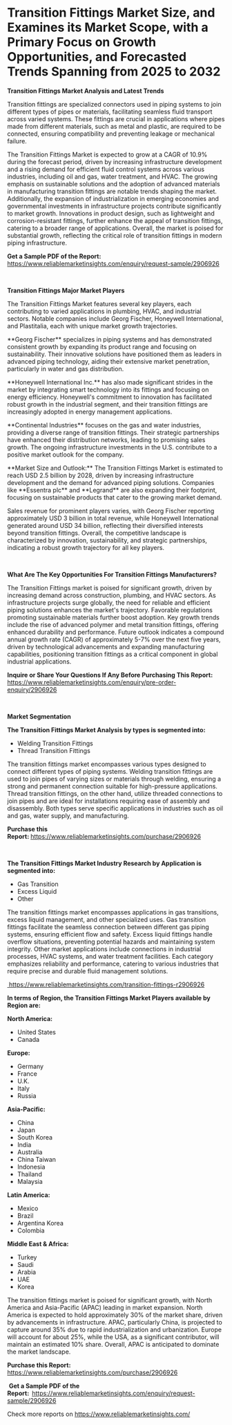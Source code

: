 <p><h1>Transition Fittings Market Size, and Examines its Market Scope, with a Primary Focus on Growth Opportunities, and Forecasted Trends Spanning from 2025 to 2032</h1></p><p><strong>Transition Fittings Market Analysis and Latest Trends</strong></p>
<p><p>Transition fittings are specialized connectors used in piping systems to join different types of pipes or materials, facilitating seamless fluid transport across varied systems. These fittings are crucial in applications where pipes made from different materials, such as metal and plastic, are required to be connected, ensuring compatibility and preventing leakage or mechanical failure.</p><p>The Transition Fittings Market is expected to grow at a CAGR of 10.9% during the forecast period, driven by increasing infrastructure development and a rising demand for efficient fluid control systems across various industries, including oil and gas, water treatment, and HVAC. The growing emphasis on sustainable solutions and the adoption of advanced materials in manufacturing transition fittings are notable trends shaping the market. Additionally, the expansion of industrialization in emerging economies and governmental investments in infrastructure projects contribute significantly to market growth. Innovations in product design, such as lightweight and corrosion-resistant fittings, further enhance the appeal of transition fittings, catering to a broader range of applications. Overall, the market is poised for substantial growth, reflecting the critical role of transition fittings in modern piping infrastructure.</p></p>
<p><strong>Get a Sample PDF of the Report:&nbsp;</strong> <a href="https://www.reliablemarketinsights.com/enquiry/request-sample/2906926?utm_campaign=3312&utm_medium=2&utm_source=Github&utm_content=ia&utm_term=12032025&utm_id=transition-fittings">https://www.reliablemarketinsights.com/enquiry/request-sample/2906926</a></p>
<p>&nbsp;</p>
<p><strong>Transition Fittings Major Market Players</strong></p>
<p><p>The Transition Fittings Market features several key players, each contributing to varied applications in plumbing, HVAC, and industrial sectors. Notable companies include Georg Fischer, Honeywell International, and Plastitalia, each with unique market growth trajectories.</p><p>**Georg Fischer** specializes in piping systems and has demonstrated consistent growth by expanding its product range and focusing on sustainability. Their innovative solutions have positioned them as leaders in advanced piping technology, aiding their extensive market penetration, particularly in water and gas distribution.</p><p>**Honeywell International Inc.** has also made significant strides in the market by integrating smart technology into its fittings and focusing on energy efficiency. Honeywell's commitment to innovation has facilitated robust growth in the industrial segment, and their transition fittings are increasingly adopted in energy management applications.</p><p>**Continental Industries** focuses on the gas and water industries, providing a diverse range of transition fittings. Their strategic partnerships have enhanced their distribution networks, leading to promising sales growth. The ongoing infrastructure investments in the U.S. contribute to a positive market outlook for the company.</p><p>**Market Size and Outlook:** The Transition Fittings Market is estimated to reach USD 2.5 billion by 2028, driven by increasing infrastructure development and the demand for advanced piping solutions. Companies like **Essentra plc** and **Legrand** are also expanding their footprint, focusing on sustainable products that cater to the growing market demand.</p><p>Sales revenue for prominent players varies, with Georg Fischer reporting approximately USD 3 billion in total revenue, while Honeywell International generated around USD 34 billion, reflecting their diversified interests beyond transition fittings. Overall, the competitive landscape is characterized by innovation, sustainability, and strategic partnerships, indicating a robust growth trajectory for all key players.</p></p>
<p>&nbsp;</p>
<p><strong>What Are The Key Opportunities For Transition Fittings Manufacturers?</strong></p>
<p><p>The Transition Fittings market is poised for significant growth, driven by increasing demand across construction, plumbing, and HVAC sectors. As infrastructure projects surge globally, the need for reliable and efficient piping solutions enhances the market's trajectory. Favorable regulations promoting sustainable materials further boost adoption. Key growth trends include the rise of advanced polymer and metal transition fittings, offering enhanced durability and performance. Future outlook indicates a compound annual growth rate (CAGR) of approximately 5-7% over the next five years, driven by technological advancements and expanding manufacturing capabilities, positioning transition fittings as a critical component in global industrial applications.</p></p>
<p><strong>Inquire or Share Your Questions If Any Before Purchasing This Report:</strong> <a href="https://www.reliablemarketinsights.com/enquiry/pre-order-enquiry/2906926?utm_campaign=3312&utm_medium=2&utm_source=Github&utm_content=ia&utm_term=12032025&utm_id=transition-fittings">https://www.reliablemarketinsights.com/enquiry/pre-order-enquiry/2906926</a></p>
<p>&nbsp;</p>
<p><strong>Market Segmentation</strong></p>
<p><strong>The Transition Fittings Market Analysis by types is segmented into:</strong></p>
<p><ul><li>Welding Transition Fittings</li><li>Thread Transition Fittings</li></ul></p>
<p><p>The transition fittings market encompasses various types designed to connect different types of piping systems. Welding transition fittings are used to join pipes of varying sizes or materials through welding, ensuring a strong and permanent connection suitable for high-pressure applications. Thread transition fittings, on the other hand, utilize threaded connections to join pipes and are ideal for installations requiring ease of assembly and disassembly. Both types serve specific applications in industries such as oil and gas, water supply, and manufacturing.</p></p>
<p><strong>Purchase this Report:&nbsp;</strong><a href="https://www.reliablemarketinsights.com/purchase/2906926?utm_campaign=3312&utm_medium=2&utm_source=Github&utm_content=ia&utm_term=12032025&utm_id=transition-fittings">https://www.reliablemarketinsights.com/purchase/2906926</a></p>
<p>&nbsp;</p>
<p><strong>The Transition Fittings Market Industry Research by Application is segmented into:</strong></p>
<p><ul><li>Gas Transition</li><li>Excess Liquid</li><li>Other</li></ul></p>
<p><p>The transition fittings market encompasses applications in gas transitions, excess liquid management, and other specialized uses. Gas transition fittings facilitate the seamless connection between different gas piping systems, ensuring efficient flow and safety. Excess liquid fittings handle overflow situations, preventing potential hazards and maintaining system integrity. Other market applications include connections in industrial processes, HVAC systems, and water treatment facilities. Each category emphasizes reliability and performance, catering to various industries that require precise and durable fluid management solutions.</p></p>
<p><a href="https://www.reliablemarketinsights.com/transition-fittings-r2906926?utm_campaign=3312&utm_medium=2&utm_source=Github&utm_content=ia&utm_term=12032025&utm_id=transition-fittings">&nbsp;https://www.reliablemarketinsights.com/transition-fittings-r2906926</a></p>
<p><strong>In terms of Region, the Transition Fittings Market Players available by Region are:</strong></p>
<p>
    <p> <strong> North America: </strong>
        <ul>
            <li>United States</li>
            <li>Canada</li>
        </ul>
        </p> 
    <p> <strong> Europe: </strong>
        <ul>
            <li>Germany</li>
            <li>France</li>
            <li>U.K.</li>
            <li>Italy</li>
            <li>Russia</li>
        </ul>
        </p> 
    <p> <strong> Asia-Pacific: </strong>
        <ul>
            <li>China</li>
            <li>Japan</li>
            <li>South Korea</li>
            <li>India</li>
            <li>Australia</li>
            <li>China Taiwan</li>
            <li>Indonesia</li>
            <li>Thailand</li>
            <li>Malaysia</li>
        </ul>
        </p> 
    <p> <strong> Latin America: </strong>
        <ul>
            <li>Mexico</li>
            <li>Brazil</li>
            <li>Argentina Korea</li>
            <li>Colombia</li>
        </ul>
        </p> 
    <p> <strong> Middle East & Africa: </strong>
        <ul>
            <li>Turkey</li>
            <li>Saudi</li>
            <li>Arabia</li>
            <li>UAE</li>
            <li>Korea</li>
        </ul>
    </p>
    </p>
<p><p>The transition fittings market is poised for significant growth, with North America and Asia-Pacific (APAC) leading in market expansion. North America is expected to hold approximately 30% of the market share, driven by advancements in infrastructure. APAC, particularly China, is projected to capture around 35% due to rapid industrialization and urbanization. Europe will account for about 25%, while the USA, as a significant contributor, will maintain an estimated 10% share. Overall, APAC is anticipated to dominate the market landscape.</p></p>
<p><strong>Purchase this Report: </strong><a href="https://www.reliablemarketinsights.com/purchase/2906926?utm_campaign=3312&utm_medium=2&utm_source=Github&utm_content=ia&utm_term=12032025&utm_id=transition-fittings">https://www.reliablemarketinsights.com/purchase/2906926</a></p>
<p>&nbsp;<strong>Get a Sample PDF of the Report:&nbsp;&nbsp;</strong><a href="https://www.reliablemarketinsights.com/enquiry/request-sample/2906926?utm_campaign=3312&utm_medium=2&utm_source=Github&utm_content=ia&utm_term=12032025&utm_id=transition-fittings">https://www.reliablemarketinsights.com/enquiry/request-sample/2906926</a></p>
<p><strong></strong></p>
<p>Check more reports on <a href="https://www.reliablemarketinsights.com/?utm_campaign=3312&utm_medium=2&utm_source=Github&utm_content=ia&utm_term=12032025&utm_id=transition-fittings">https://www.reliablemarketinsights.com/</a></p>